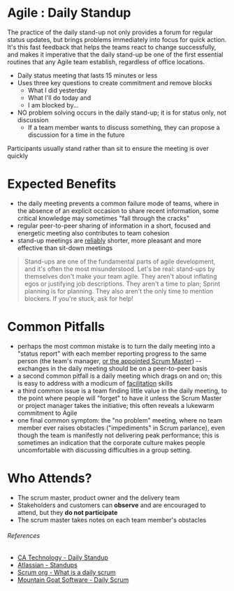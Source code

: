 [comment]: [Architecture](ReadMe.MD)

Agile : Daily Standup 
=====================


The practice of the daily stand-up not only provides a forum for regular status updates, but brings problems immediately into focus for quick action. It\'s this fast feedback that helps the teams react to change successfully, and makes it imperative that the daily stand-up be one of the first essential routines that any Agile team establish, regardless of office locations.

-   Daily status meeting that lasts 15 minutes or less
-   Uses three key questions to create commitment and remove blocks
    -   What I did yesterday
    -   What I\'ll do today and
    -   I am blocked by...
-   NO problem solving occurs in the daily stand-up; it is for status only, not discussion
    -   If a team member wants to discuss something, they can propose a discussion for a time in the future

Participants usually stand rather than sit to ensure the meeting is over quickly

Expected Benefits
=================

-   the daily meeting prevents a common failure mode of teams, where in the absence of an explicit occasion to share recent information, some critical knowledge may sometimes "fall through the cracks"
-   regular peer-to-peer sharing of information in a short, focused and energetic meeting also contributes to team cohesion
-   stand-up meetings are [reliably](http://psycnet.apa.org/?&fa=main.doiLanding&doi=10.1037/0021-9010.84.2.277) shorter, more pleasant and more effective than sit-down meetings

> Stand-ups are one of the fundamental parts of agile development, and it's often the most misunderstood. Let's be real: stand-ups by themselves don't make your team agile. They aren't about inflating egos or justifying job descriptions. They aren't a time to plan; Sprint planning is for planning. They also aren't the only time to mention blockers. If you're stuck, ask for help!

Common Pitfalls
===============

-   perhaps the most common mistake is to turn the daily meeting into a "status report" with each member reporting progress to the same person (the team's manager, [or the appointed Scrum Master](https://www.agilealliance.org/glossary/scrum-master/)) -- exchanges in the daily meeting should be on a peer-to-peer basis
-   a second common pitfall is a daily meeting which drags on and on; this is easy to address with a modicum of [facilitation](https://www.agilealliance.org/glossary/facilitation/) skills
-   a third common issue is a team finding little value in the daily meeting, to the point where people will "forget" to have it unless the Scrum Master or project manager takes the initiative; this often reveals a lukewarm commitment to Agile
-   one final common symptom: the "no problem" meeting, where no team member ever raises obstacles ("impediments" in Scrum parlance), even though the team is manifestly not delivering peak performance; this is sometimes an indication that the corporate culture makes people uncomfortable with discussing difficulties in a group setting.

Who Attends?
============

-   The scrum master, product owner and the delivery team
-   Stakeholders and customers can **observe** and are encouraged to attend, but they **do not participate**
-   The scrum master takes notes on each team member\'s obstacles

###### References

-   [CA Technology - Daily Standup](https://docs.ca.com/en-us/ca-agile-central/saas/daily-standup)
-   [Atlassian - Standups](https://www.atlassian.com/agile/scrum/standups)
-   [Scrum org - What is a daily scrum](https://www.scrum.org/resources/what-is-a-daily-scrum)
-   [Mountain Goat Software - Daily Scrum](https://www.mountaingoatsoftware.com/agile/scrum/meetings/daily-scrum)
